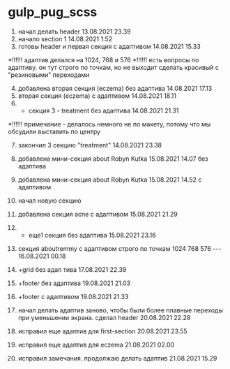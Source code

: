 # gulp_pug_scss

1) начал делать header 13.08.2021 23.39
2) начало section 1 14.08.2021 1.52
3) готовы header и первая секция с адаптивом 14.08.2021 15.33

*!!!!!! адаптив делался на 1024, 768 и 576 
*!!!!!! есть вопросы по адаптиву. он тут строго по точкам, но не выходит сделать красивый с "резиновыми" переходами

4) добавлена вторая секция (eczema) без адаптива 14.08.2021 17.13
5) вторая секция (eczema) c адаптивом 14.08.2021 18.11
6) + секция 3 - treatment без адаптива 14.08.2021 21.31

*!!!!!! примечание - делалось немного не по макету, потому что мы обсудили выставить по центру

7) закончил 3 секцию "treatment" 14.08.2021 23.38

8) добавлена мини-секция about Robyn Kutka 15.08.2021 14.07  без адаптива
9) добавлена мини-секция about Robyn Kutka 15.08.2021 14.52  c адаптивом

10) начал новую секцию


11) добавлена секция acne с адаптивом 15.08.2021 21.29

12) + еще1 секция без адаптива 15.08.2021 23.16

13) секция aboutremmy с адаптивом строго по точкам 1024 768 576 --- 16.08.2021 00.18

14) +grid без адап тива 17.08.2021 22.39

15) +footer без адаптива 19.08.2021 21.03

16) +footer с адаптивом 19.08.2021 21.33

17) начал делать адаптив заново, чтобы были более плавные переходы при уменьшении экрана.  сделал header 20.08.2021 22.28

18) исправил еще адаптив для first-section 20.08.2021 23.55

19) исправил еще адаптив для eczema 21.08.2021 02.00
20) исправил замечания. продолжаю делать адаптив 21.08.2021 15.29
